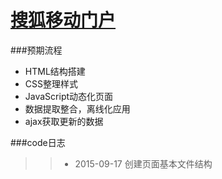 [搜狐移动门户](http://xingguang123.sinaapp.com/so/index.html  "查看显示效果")
==============================
###预期流程
* HTML结构搭建
* CSS整理样式 
* JavaScript动态化页面
* 数据提取整合，离线化应用
* ajax获取更新的数据

###code日志
>>* 2015-09-17  创建页面基本文件结构